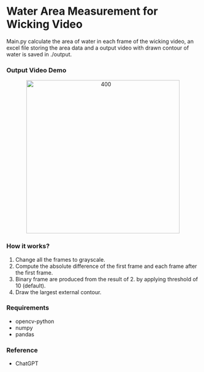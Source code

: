 # Water Area Measurement for Wicking Video

Main.py calculate the area of water in each frame of the wicking video, an excel file storing the area data and a output video with drawn contour of water is saved in ./output.

### Output Video Demo

<p align="center"> 
    <img src="./info/demo.gif" alt="400" width="400">
</p>

### How it works?

1. Change all the frames to grayscale.
2. Compute the absolute difference of the first frame and each frame after the first frame.
3. Binary frame are produced from the result of 2. by applying threshold of 10 (default).
4. Draw the largest external contour.

### Requirements

- opencv-python
- numpy
- pandas

### Reference
- ChatGPT
